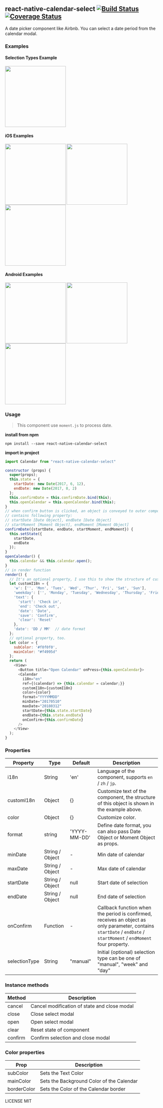 ## react-native-calendar-select [![Build Status](https://travis-ci.org/Tinysymphony/react-native-calendar-select.svg?branch=master)](https://travis-ci.org/Tinysymphony/react-native-calendar-select) [![Coverage Status](https://coveralls.io/repos/github/Tinysymphony/react-native-calendar-select/badge.svg?branch=master)](https://coveralls.io/github/Tinysymphony/react-native-calendar-select?branch=master)

A date picker component like Airbnb. You can select a date period from the calendar modal.

### Examples

#### Selection Types Example

<a href="#selectionType" id="selectionType"><img src="./screenshots/selectionTypeBtns.png" width="200"></a>

#### iOS Examples

<a href="#ios-en" id="ios-en"><img src="./screenshots/ios-en.gif" align="left" width="200"></a>

<a href="#ios-zh" id="ios-zh"><img src="./screenshots/ios-zh.gif" align="left" width="200"></a>

<a href="#ios-jp" id="ios-jp"><img src="./screenshots/ios-jp.gif" width="200"></a>

#### Android Examples

<a href="#a-en" id="a-en"><img src="./screenshots/a-en.gif" align="left" width="200"></a>

<a href="#a-zh" id="a-zh"><img src="./screenshots/a-zh.gif" align="left" width="200"></a>

<a href="#a-jp" id="a-jp"><img src="./screenshots/a-jp.gif" width="200"></a>

### Usage

> This component use `moment.js` to process date.

**install from npm**

```shell
npm install --save react-native-calendar-select
```

**import in project**

```js
import Calendar from "react-native-calendar-select"
```

```js
constructor (props) {
  super(props);
  this.state = {
    startDate: new Date(2017, 6, 12),  
    endDate: new Date(2017, 8, 2)
  };
  this.confirmDate = this.confirmDate.bind(this);
  this.openCalendar = this.openCalendar.bind(this);
}
// when confirm button is clicked, an object is conveyed to outer component
// contains following property:
// startDate [Date Object], endDate [Date Object]
// startMoment [Moment Object], endMoment [Moment Object]
confirmDate({startDate, endDate, startMoment, endMoment}) {
  this.setState({
    startDate,
    endDate
  });
}
openCalendar() {
  this.calendar && this.calendar.open();
}
// in render function
render() {
  // It's an optional property, I use this to show the structure of customI18n object.
  let customI18n = {
    'w': ['', 'Mon', 'Tues', 'Wed', 'Thur', 'Fri', 'Sat', 'Sun'],
    'weekday': ['', 'Monday', 'Tuesday', 'Wednesday', 'Thursday', 'Friday', 'Saturday', 'Sunday'],
    'text': {
      'start': 'Check in',
      'end': 'Check out',
      'date': 'Date',
      'save': 'Confirm',
      'clear': 'Reset'
    },
    'date': 'DD / MM'  // date format
  };
  // optional property, too.
  let color = {
    subColor: '#f0f0f0',
    mainColor: "#f4995d"
  };
  return (
    <View>
      <Button title="Open Calendar" onPress={this.openCalendar}>
      <Calendar
        i18n="en"
        ref={(calendar) => {this.calendar = calendar;}}
        customI18n={customI18n}
        color={color}
        format="YYYYMMDD"
        minDate="20170510"
        maxDate="20180312"
        startDate={this.state.startDate}
        endDate={this.state.endDate}
        onConfirm={this.confirmDate}
      />
    </View>
  );
}
```

### Properties

| Property      | Type            | Default      | Description                                                                                                                                                         |
| ------------- | --------------- | ------------ | ------------------------------------------------------------------------------------------------------------------------------------------------------------------- |
| i18n          | String          | 'en'         | Language of the component, supports `en` / `zh` / `jp`.                                                                                                             |
| customI18n    | Object          | {}           | Customize text of the component, the structure of this object is shown in the example above.                                                                        |
| color         | Object          | {}           | Customize color.                                                                                                                                                    |
| format        | string          | 'YYYY-MM-DD' | Define date format, you can also pass Date Object or Moment Object as props.                                                                                        |
| minDate       | String / Object | -            | Min date of calendar                                                                                                                                                |
| maxDate       | String / Object | -            | Max date of calendar                                                                                                                                                |
| startDate     | String / Object | null         | Start date of selection                                                                                                                                             |
| endDate       | String / Object | null         | End date of selection                                                                                                                                               |
| onConfirm     | Function        | -            | Callback function when the period is confirmed, receives an object as only parameter, contains `startDate` / `endDate` / `startMoment` / `endMoment` four property. |
| selectionType | String          | "manual"     | Initial (optional) selection type can be one of "manual", "week" and "day"                                                                                          |

### Instance methods

| Method  | Description                                  |
| ------- | -------------------------------------------- |
| cancel  | Cancel modification of state and close modal |
| close   | Close select modal                           |
| open    | Open select modal                            |
| clear   | Reset state of component                     |
| confirm | Confirm selection and close modal            |

### Color properties

| Prop        | Description                               |
| ----------- | ----------------------------------------- |
| subColor    | Sets the Text Color                       |
| mainColor   | Sets the Background Color of the Calendar |
| borderColor | Sets the Color of the Calendar border     |

LICENSE MIT
